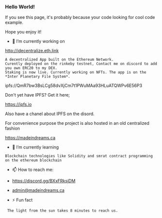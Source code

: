 ### Hello World!

If you see this page, it's probably because your code looking for cool code example.

Hope you enjoy it!

- 🔭 I’m currently working on

http://idecentralize.eth.link
```
A decentralized App built on the Ethereum Network.
Curently deployed on the rinkeby testnet, Contact me on discord to add you own ERC20 to my DEX.
Staking is now live. Currently working on NFTs. The app is on the *Inter Planetary File System*.
```

ipfs://QmR7bw3BsLCg58dvXjCm7t1PWuMAa93HLuATQWPv6E56P3

Don't yet have IPFS? Get it here;

https://ipfs.io

Also have a chanel about IPFS on the disord.

For convenience purpose the project is also hosted in an old centralized fashion

https://madeindreams.ca

- 🌱 I’m currently learning

``` Blockchain technologies like Solidity and smrat contract programming on the ethereum blockchain ```


- 📫 How to reach me:

- https://discord.gg/BXxFRksjDM
- admin@madeindreams.ca


- ⚡ Fun fact 

``` The light from the sun takes 8 minutes to reach us.```


